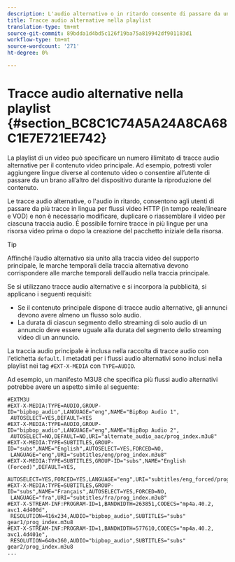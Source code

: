 ```yaml
---
description: L'audio alternativo o in ritardo consente di passare da una traccia audio all'altra per una traccia video. In questo modo, gli utenti possono selezionare una traccia della lingua durante la riproduzione del video.
title: Tracce audio alternative nella playlist
translation-type: tm+mt
source-git-commit: 89bdda1d4bd5c126f19ba75a819942df901183d1
workflow-type: tm+mt
source-wordcount: '271'
ht-degree: 0%

---
```



# Tracce audio alternative nella playlist {#section_BC8C1C74A5A24A8CA68C1E7E721EE742}

La playlist di un video può specificare un numero illimitato di tracce audio alternative per il contenuto video principale. Ad esempio, potresti voler aggiungere lingue diverse al contenuto video o consentire all’utente di passare da un brano all’altro del dispositivo durante la riproduzione del contenuto.

Le tracce audio alternative, o l&#39;audio in ritardo, consentono agli utenti di passare da più tracce in lingua per flussi video HTTP (in tempo reale/lineare e VOD) e non è necessario modificare, duplicare o riassemblare il video per ciascuna traccia audio. È possibile fornire tracce in più lingue per una risorsa video prima o dopo la creazione del pacchetto iniziale della risorsa.

>[!TIP]
>
>Affinché l’audio alternativo sia unito alla traccia video del supporto principale, le marche temporali della traccia alternativa devono corrispondere alle marche temporali dell’audio nella traccia principale.

Se si utilizzano tracce audio alternative e si incorpora la pubblicità, si applicano i seguenti requisiti:

* Se il contenuto principale dispone di tracce audio alternative, gli annunci devono avere almeno un flusso solo audio.
* La durata di ciascun segmento dello streaming di solo audio di un annuncio deve essere uguale alla durata del segmento dello streaming video di un annuncio.

La traccia audio principale è inclusa nella raccolta di tracce audio con l&#39;etichetta `default`. I metadati per i flussi audio alternativi sono inclusi nella playlist nei tag `#EXT-X-MEDIA` con `TYPE=AUDIO`.

Ad esempio, un manifesto M3U8 che specifica più flussi audio alternativi potrebbe avere un aspetto simile al seguente:

```
#EXTM3U 
#EXT-X-MEDIA:TYPE=AUDIO,GROUP-ID="bipbop_audio",LANGUAGE="eng",NAME="BipBop Audio 1", 
 AUTOSELECT=YES,DEFAULT=YES 
#EXT-X-MEDIA:TYPE=AUDIO,GROUP-ID="bipbop_audio",LANGUAGE="eng",NAME="BipBop Audio 2", 
 AUTOSELECT=NO,DEFAULT=NO,URI="alternate_audio_aac/prog_index.m3u8" 
#EXT-X-MEDIA:TYPE=SUBTITLES,GROUP-ID="subs",NAME="English",AUTOSELECT=YES,FORCED=NO, 
 LANGUAGE="eng",URI="subtitles/eng/prog_index.m3u8" 
#EXT-X-MEDIA:TYPE=SUBTITLES,GROUP-ID="subs",NAME="English (Forced)",DEFAULT=YES, 
 AUTOSELECT=YES,FORCED=YES,LANGUAGE="eng",URI="subtitles/eng_forced/prog_index.m3u8" 
#EXT-X-MEDIA:TYPE=SUBTITLES,GROUP-ID="subs",NAME="Français",AUTOSELECT=YES,FORCED=NO, 
 LANGUAGE="fra",URI="subtitles/fra/prog_index.m3u8" 
#EXT-X-STREAM-INF:PROGRAM-ID=1,BANDWIDTH=263851,CODECS="mp4a.40.2, avc1.4d400d", 
 RESOLUTION=416x234,AUDIO="bipbop_audio",SUBTITLES="subs"  
gear1/prog_index.m3u8 
#EXT-X-STREAM-INF:PROGRAM-ID=1,BANDWIDTH=577610,CODECS="mp4a.40.2, avc1.4d401e", 
 RESOLUTION=640x360,AUDIO="bipbop_audio",SUBTITLES="subs" 
gear2/prog_index.m3u8 
... 
```

